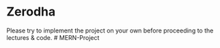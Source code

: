 # Zerodha
Please try to implement the project on your own before proceeding to the lectures &amp; code.
#   M E R N - P r o j e c t  
 